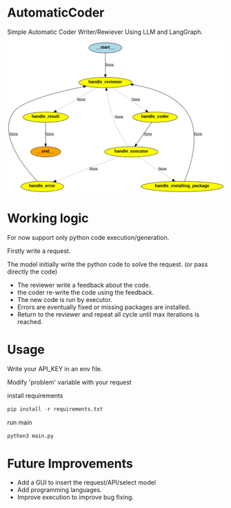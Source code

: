 # AutomaticCoder
Simple Automatic Coder Writer/Rewiever Using LLM and LangGraph.

![alt_text](https://github.com/mimmol99/AutomaticCoder/blob/main/graph.png?raw=True)

# Working logic
For now support only python code execution/generation.

Firstly write a request.

The model initially write the python code to solve the request.
(or pass directly the code)

- The reviewer write a feedback about the code.
- the coder re-write the code using the feedback.
- The new code is run by executor.
- Errors are eventually fixed or missing packages are installed.
- Return to the reviewer and repeat all cycle until max iterations is reached.
   
# Usage

Write your API_KEY in an env file.

Modify 'problem' variable with your request

install requirements

```python 
pip install -r requirements.txt
```

run main

```python 
python3 main.py
```

# Future Improvements
- Add a GUI to insert the request/API/select model
- Add programming languages.
- Improve execution to improve bug fixing.

